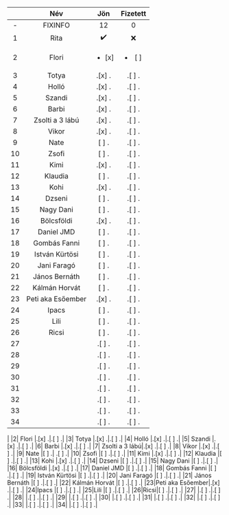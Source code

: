 || Név | Jön | Fizetett |
|:---:|  :---:       |     :---:      |      :---:    |
|-|FIXINFO|12|0|
|1| Rita   |:heavy_check_mark:|:x:|
|2| Flori  |<ul><li>[x]</li></ul>|<li>[ ] </li></ul>|
|3| Totya  |.[x] .|.[ ] .|
|4| Holló  |.[x] .|.[ ] .|
|5| Szandi |.[x] .|.[ ] .|
|6| Barbi  |.[x] .|.[ ] .|
|7| Zsolti a 3 lábú|.[x] .|.[ ] .|
|8| Vikor  |.[x] .|.[ ] .|
|9| Nate   |[ ] .| .[ ] .|
|10| Zsofi  |[ ] .|.[ ] .|
|11| Kimi  |.[x] .|.[ ] .|
|12| Klaudia  |[ ] .|.[ ] .|
|13| Kohi  |.[x] .|.[ ] .|
|14| Dzseni  |[ ] .|.[ ] .|
|15| Nagy Dani  |[ ] .|.[ ] .|
|16| Bölcsföldi  |.[x] .|.[ ] .|
|17| Daniel JMD  |[ ] .|.[ ] .|
|18| Gombás Fanni  |[ ] .|.[ ] .|
|19| István Kürtösi  |[ ] .|.[ ] .|
|20| Jani Faragó  |[ ] .|.[ ] .|
|21| János Bernáth  |[ ] .|.[ ] .|
|22| Kálmán Horvát  |[ ] .|.[ ] .|
|23|Peti aka Esőember|.[x] .|.[ ] .|
|24|Ipacs |[ ] .|.[ ] .|
|25|Lili |[ ] .|.[ ] .|
|26|Ricsi|[ ] .|.[ ] .|
|27| |.[ ] .|.[ ] .|
|28| |.[ ] .|.[ ] .|
|29| |.[ ] .|.[ ] .|
|30| |.[ ] .|.[ ] .|
|31| |.[ ] .|.[ ] .|
|32| |.[ ] .|.[ ] .|
|33| |.[ ] .|.[ ] .|
|34| |.[ ] .|.[ ] .|
|
|2| Flori  |.[x] .|.[ ] .|
|3| Totya  |.[x] .|.[ ] .|
|4| Holló  |.[x] .|.[ ] .|
|5| Szandi |.[x] .|.[ ] .|
|6| Barbi  |.[x] .|.[ ] .|
|7| Zsolti a 3 lábú|.[x] .|.[ ] .|
|8| Vikor  |.[x] .|.[ ] .|
|9| Nate   |[ ] .| .[ ] .|
|10| Zsofi  |[ ] .|.[ ] .|
|11| Kimi  |.[x] .|.[ ] .|
|12| Klaudia  |[ ] .|.[ ] .|
|13| Kohi  |.[x] .|.[ ] .|
|14| Dzseni  |[ ] .|.[ ] .|
|15| Nagy Dani  |[ ] .|.[ ] .|
|16| Bölcsföldi  |.[x] .|.[ ] .|
|17| Daniel JMD  |[ ] .|.[ ] .|
|18| Gombás Fanni  |[ ] .|.[ ] .|
|19| István Kürtösi  |[ ] .|.[ ] .|
|20| Jani Faragó  |[ ] .|.[ ] .|
|21| János Bernáth  |[ ] .|.[ ] .|
|22| Kálmán Horvát  |[ ] .|.[ ] .|
|23|Peti aka Esőember|.[x] .|.[ ] .|
|24|Ipacs |[ ] .|.[ ] .|
|25|Lili |[ ] .|.[ ] .|
|26|Ricsi|[ ] .|.[ ] .|
|27| |.[ ] .|.[ ] .|
|28| |.[ ] .|.[ ] .|
|29| |.[ ] .|.[ ] .|
|30| |.[ ] .|.[ ] .|
|31| |.[ ] .|.[ ] .|
|32| |.[ ] .|.[ ] .|
|33| |.[ ] .|.[ ] .|
|34| |.[ ] .|.[ ] .|
